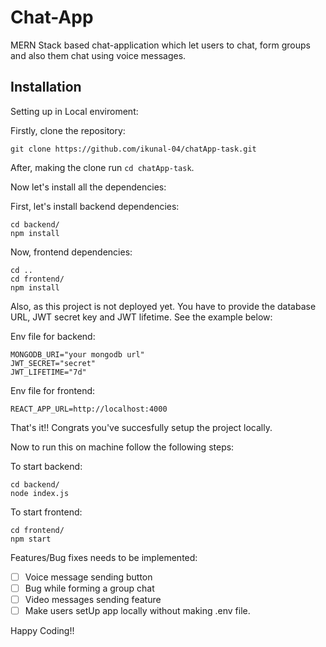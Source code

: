 # Chat-App

MERN Stack based chat-application which let users to chat, form groups and also them chat using voice messages.

## Installation

Setting up in Local enviroment:

Firstly, clone the repository:

```shell
git clone https://github.com/ikunal-04/chatApp-task.git
```

After, making the clone run `cd chatApp-task`.

Now let's install all the dependencies:

First, let's install backend dependencies:

```shell
cd backend/
npm install
```

Now, frontend dependencies:

```shell
cd ..
cd frontend/
npm install
```

Also, as this project is not deployed yet. You have to provide the database URL, JWT secret key and JWT lifetime. See the example below:

Env file for backend:
```shell
MONGODB_URI="your mongodb url"
JWT_SECRET="secret"
JWT_LIFETIME="7d"
```

Env file for frontend:

```shell
REACT_APP_URL=http://localhost:4000
```

That's it!! Congrats you've succesfully setup the project locally.

Now to run this on machine follow the following steps:

To start backend:

```shell
cd backend/
node index.js
```

To start frontend:

```shell
cd frontend/
npm start
```

Features/Bug fixes needs to be implemented:

- [ ] Voice message sending button
- [ ] Bug while forming a group chat
- [ ] Video messages sending feature 
- [ ] Make users setUp app locally without making .env file.

Happy Coding!! 